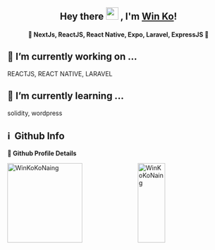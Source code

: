 <h2 align="center">
  Hey there <img src="https://media.giphy.com/media/hvRJCLFzcasrR4ia7z/giphy.gif" width="28"> ,
   I'm <a href="https://github.com/WinKoKoNaing">Win Ko</a>! 
</h2>

<h4 align='center'>
  💚 NextJs, ReactJS, React Native, Expo, Laravel, ExpressJS 💚
</h4>

## 💪 I’m currently working on ...
 REACTJS, REACT NATIVE, LARAVEL

## 🌱 I’m currently learning ... 
solidity, wordpress
	
<!-- ## 👏 Projects
💚 Paper App 		- sharing text,thoughts<br>
💚 Vote App  		- vote king-queen<br>
💚 PUDE App  		- show exams result<br>
💚 Expense App		- calculate expense<br> -->
<h2>ℹ️ &nbsp;Github Info</h2>
	
  <summary><b>🔎 Github Profile Details</b></summary>
<p>
<img height="180em" width="58%" src="https://github-profile-summary-cards.vercel.app/api/cards/profile-details?username=WinKoKoNaing&theme=vue" alt="WinKoKoNaing"/>
<img height="180em" width="35%" src="https://github-readme-stats.vercel.app/api/top-langs?username=WinKoKoNaing&show_icons=true&locale=en&layout=compact&hide_border=true&theme=vue" alt="WinKoKoNaing"/>
</p>
<!--
**WinKoKoNaing/winkokonaing** is a ✨ _special_ ✨ repository because its `README.md` (this file) appears on your GitHub profile.

Here are some ideas to get you started:

- 🟢 I’m currently working on ...
- 🌱 I’m currently learning ...
- 👯 I’m looking to collaborate on ...
- 🤔 I’m looking for help with ...
- 💬 Ask me about ...
- 📫 How to reach me: ...
- 😄 Pronouns: ...
- ⚡ Fun fact: ...
-->
